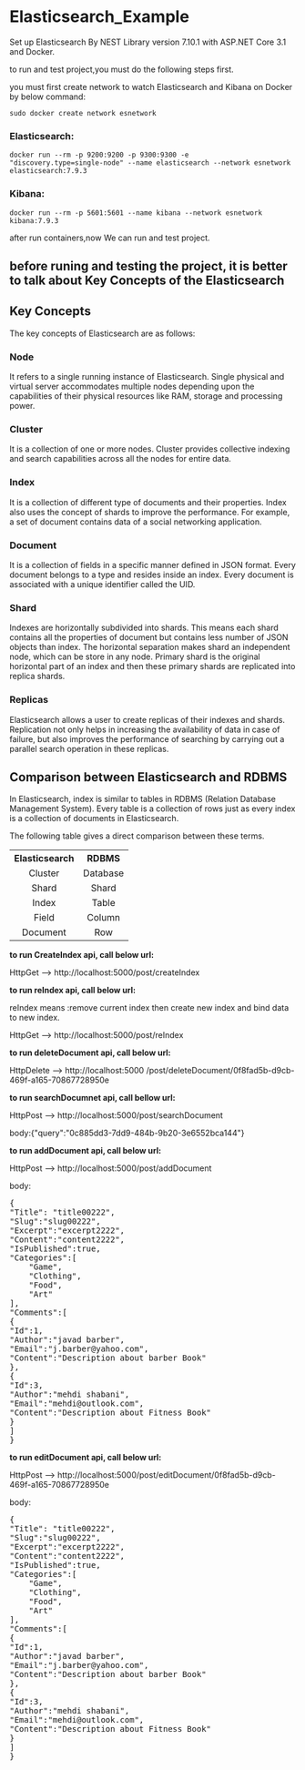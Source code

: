 # Elasticsearch_Example
Set up Elasticsearch By NEST Library version 7.10.1 with ASP.NET Core 3.1 and Docker.

to run and test project,you must do the following steps first.

you must first create network to watch Elasticsearch and Kibana on Docker by below command:

<code>sudo docker create network esnetwork</code>

<h3>Elasticsearch:</h3>

<code>docker run --rm -p 9200:9200 -p 9300:9300 -e "discovery.type=single-node" --name elasticsearch --network esnetwork elasticsearch:7.9.3</code>

<h3>Kibana:</h3>

<code>docker run --rm -p 5601:5601 --name kibana --network esnetwork kibana:7.9.3</code>

after run containers,now We can run and test project.

<h2>before runing and testing the project, it is better to talk about Key Concepts of the Elasticsearch</h2>

<h2>Key Concepts</h2>
<p>The key concepts of Elasticsearch are as follows:</p>
<h3>Node</h3>
<p>It refers to a single running instance of Elasticsearch. Single physical and virtual server accommodates multiple nodes depending upon the capabilities of their physical resources like RAM, storage and processing power.</p>
<h3>Cluster</h3>
<p>It is a collection of one or more nodes. Cluster provides collective indexing and search capabilities across all the nodes for entire data.</p>
<h3>Index</h3>
<p>It is a collection of different type of documents and their properties. Index also uses the concept of shards to improve the performance. For example, a set of document contains data of a social networking application.</p>
<h3>Document</h3>
<p>It is a collection of fields in a specific manner defined in JSON format. Every document belongs to a type and resides inside an index. Every document is associated with a unique identifier called the UID.</p>
<h3>Shard</h3>
<p>Indexes are horizontally subdivided into shards. This means each shard contains all the properties of document but contains less number of JSON objects than index. The horizontal separation makes shard an independent node, which can be store in any node. Primary shard is the original horizontal part of an index and then these primary shards are replicated into replica shards.</p>
<h3>Replicas</h3>
<p>Elasticsearch allows a user to create replicas of their indexes and shards. Replication not only helps in increasing the availability of data in case of failure, but also improves the performance of searching by carrying out a parallel search operation in these replicas.</p>

<h2>Comparison between Elasticsearch and RDBMS</h2>

<p>In Elasticsearch, index is similar to tables in RDBMS (Relation Database Management System). Every table is a collection of rows just as every index is a collection of documents in Elasticsearch. </p>

<p>The following table gives a direct comparison between these terms.</p>

<table class="table table-bordered" style="text-align:center;">
<tbody><tr>
<th>Elasticsearch</th>
<th>RDBMS</th>
</tr>
<tr>
<td>Cluster</td>
<td>Database</td>
</tr>
<tr>
<td>Shard</td>
<td>Shard</td>
</tr>
<tr>
<td>Index</td>
<td>Table</td>
</tr>
<tr>
<td>Field</td>
<td>Column</td>
</tr>
<tr>
<td>Document</td>
<td>Row</td>
</tr>
</tbody></table>

<b>to run CreateIndex api, call below url:</b>

HttpGet --> http://localhost:5000/post/createIndex

<b>to run reIndex api, call below url:</b>

reIndex means :remove current index then create new index and bind data to new index.

HttpGet --> http://localhost:5000/post/reIndex

<b>to run deleteDocument api, call below url:</b>

HttpDelete --> http://localhost:5000 /post/deleteDocument/0f8fad5b-d9cb-469f-a165-70867728950e

<b>to run searchDocumnet api, call bellow url:</b>

HttpPost --> http://localhost:5000/post/searchDocument

body:{"query":"0c885dd3-7dd9-484b-9b20-3e6552bca144"}

<b>to run addDocument api, call below url:</b>

HttpPost --> http://localhost:5000/post/addDocument

body:
<pre>{
"Title": "title00222",
"Slug":"slug00222",
"Excerpt":"excerpt2222",
"Content":"content2222",
"IsPublished":true, 
"Categories":[
    "Game",
    "Clothing",
    "Food",
    "Art"
],
"Comments":[
{
"Id":1,
"Author":"javad barber",
"Email":"j.barber@yahoo.com",
"Content":"Description about barber Book"
},
{
"Id":3,
"Author":"mehdi shabani",
"Email":"mehdi@outlook.com",
"Content":"Description about Fitness Book"
}
]
}
</pre>

<b>to run editDocument api, call below url:</b>

HttpPost --> http://localhost:5000/post/editDocument/0f8fad5b-d9cb-469f-a165-70867728950e

body:
<pre>
{
"Title": "title00222",
"Slug":"slug00222",
"Excerpt":"excerpt2222",
"Content":"content2222",
"IsPublished":true, 
"Categories":[
    "Game",
    "Clothing",
    "Food",
    "Art"
],
"Comments":[
{
"Id":1,
"Author":"javad barber",
"Email":"j.barber@yahoo.com",
"Content":"Description about barber Book"
},
{
"Id":3,
"Author":"mehdi shabani",
"Email":"mehdi@outlook.com",
"Content":"Description about Fitness Book"
}
]
}
</pre>
